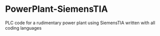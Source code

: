 # PowerPlant-SiemensTIA
PLC code for a rudimentary power plant using SiemensTIA written with all coding languages
